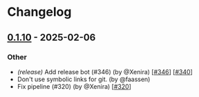 # Changelog

## [0.1.10](https://github.com/davidcole1340/ext-php-rs/compare/cargo-php-v0.1.9...cargo-php-v0.1.10) - 2025-02-06

### Other
- *(release)* Add release bot (#346) (by @Xenira) [[#346](https://github.com/davidcole1340/ext-php-rs/issues/346)] [[#340](https://github.com/davidcole1340/ext-php-rs/issues/340)] 
- Don't use symbolic links for git. (by @faassen)
- Fix pipeline (#320) (by @Xenira) [[#320](https://github.com/davidcole1340/ext-php-rs/issues/320)] 
